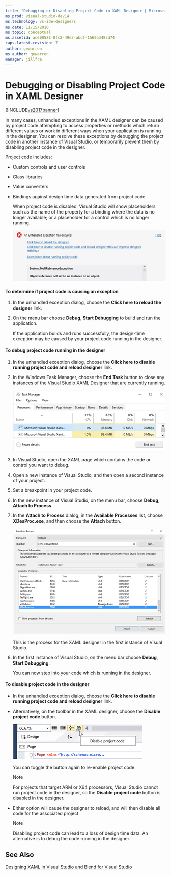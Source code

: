 ```yaml
---
title: "Debugging or Disabling Project Code in XAML Designer | Microsoft Docs"
ms.prod: visual-studio-dev14
ms.technology: vs-ide-designers
ms.date: 11/15/2016
ms.topic: conceptual
ms.assetid: ac600581-8fc8-49e3-abdf-1569a3483d74
caps.latest.revision: 7
author: gewarren
ms.author: gewarren
manager: jillfra
---
```

# Debugging or Disabling Project Code in XAML Designer
[!INCLUDE[vs2017banner](../includes/vs2017banner.md)]

In many cases, unhandled exceptions in the XAML designer can be caused by project code attempting to access properties or methods which return different values or work in different ways when your application is running in the designer. You can resolve these exceptions by debugging the project code in another instance of Visual Studio, or temporarily prevent them by disabling project code in the designer.  
  
 Project code includes:  
  
- Custom controls and user controls  
  
- Class libraries  
  
- Value converters  
  
- Bindings against design time data generated from project code  
  
  When project code is disabled, Visual Studio will show placeholders such as the name of the property for a binding where the data is no longer available; or a placeholder for a control which is no longer running.  
  
  ![Unhandled exception dialog](../designers/media/xaml-unhandledexception.png "XAML_UnhandledException")  
  
#### To determine if project code is causing an exception  
  
1. In the unhandled exception dialog, choose the **Click here to reload the designer** link.  
  
2. On the menu bar choose **Debug**, **Start Debugging** to build and run the application.  
  
     If the application builds and runs successfully, the design-time exception may be caused by your project code running in the designer.  
  
#### To debug project code running in the designer  
  
1. In the unhandled exception dialog, choose the **Click here to disable running project code and reload designer** link.  
  
2. In the Windows Task Manager, choose the **End Task** button to close any instances of the Visual Studio XAML Designer that are currently running.  
  
     ![XAML designer instances in TaskManager](../designers/media/xaml-taskmanager.png "XAML_TaskManager")  
  
3. In Visual Studio, open the XAML page which contains the code or control you want to debug.  
  
4. Open a new instance of Visual Studio, and then open a second instance of your project.  
  
5. Set a breakpoint in your project code.  
  
6. In the new instance of Visual Studio, on the menu bar, choose **Debug**, **Attach to Process**.  
  
7. In the **Attach to Process** dialog, in the **Available Processes** list, choose **XDesProc.exe**, and then choose the **Attach** button.  
  
     ![The XAML designer process](../designers/media/xaml-attach.png "XAML_Attach")  
  
     This is the process for the XAML designer in the first instance of Visual Studio.  
  
8. In the first instance of Visual Studio, on the menu bar choose **Debug**, **Start Debugging**.  
  
     You can now step into your code which is running in the designer.  
  
#### To disable project code in the designer  
  
-   In the unhandled exception dialog, choose the **Click here to disable running project code and reload designer** link.  
  
-   Alternatively, on the toolbar in the XAML designer, choose the **Disable project code** button.  
  
     ![The Disable Project Code button](../designers/media/xaml-disablecode.png "XAML_DisableCode")  
  
     You can toggle the button again to re-enable project code.  
  
    > [!NOTE]
    >  For projects that target ARM or X64 processors, Visual Studio cannot run project code in the designer, so the **Disable project code** button is disabled in the designer.  
  
-   Either option will cause the designer to reload, and will then disable all code for the associated project.  
  
    > [!NOTE]
    >  Disabling project code can lead to a loss of design time data. An alternative is to debug the code running in the designer.  
  
## See Also  
 [Designing XAML in Visual Studio and Blend for Visual Studio](../designers/designing-xaml-in-visual-studio.md)
